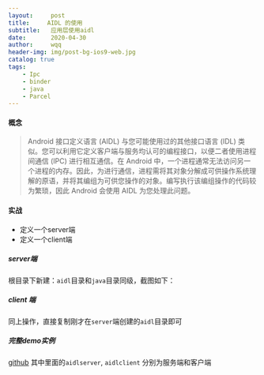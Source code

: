 ```yaml
---
layout:     post
title:     AIDL 的使用
subtitle:   应用层使用aidl
date:       2020-04-30
author:     wqq
header-img: img/post-bg-ios9-web.jpg
catalog: true
tags:
    - Ipc
    - binder
    - java
    - Parcel
---
```


#### 概念
> Android 接口定义语言 (AIDL) 与您可能使用过的其他接口语言 (IDL) 类似。您可以利用它定义客户端与服务均认可的编程接口，以便二者使用进程间通信 (IPC) 进行相互通信。在 Android 中，一个进程通常无法访问另一个进程的内存。因此，为进行通信，进程需将其对象分解成可供操作系统理解的原语，并将其编组为可供您操作的对象。编写执行该编组操作的代码较为繁琐，因此 Android 会使用 AIDL 为您处理此问题。

#### 实战
+ 定义一个server端
+ 定义一个client端

##### server端
根目录下新建：`aidl`目录和`java`目录同级，截图如下：
[]()

##### client 端
同上操作，直接复制刚才在`server`端创建的`aidl`目录即可
[]()

##### 完整demo实例
[github](https://github.com/sbbqq/android/tree/master/DeveloperANDROID)
其中里面的`aidlserver`,	`aidlclient` 分别为服务端和客户端
